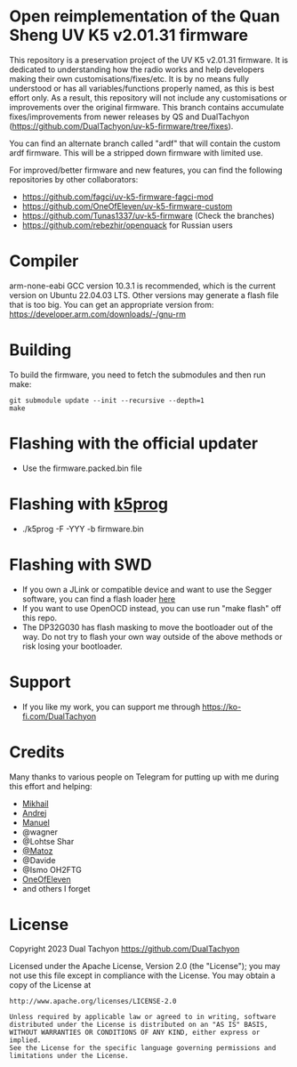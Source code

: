 # Open reimplementation of the Quan Sheng UV K5 v2.01.31 firmware

This repository is a preservation project of the UV K5 v2.01.31 firmware.
It is dedicated to understanding how the radio works and help developers making their own customisations/fixes/etc.
It is by no means fully understood or has all variables/functions properly named, as this is best effort only.
As a result, this repository will not include any customisations or improvements over the original firmware.
This branch contains accumulate fixes/improvements from newer releases by QS and DualTachyon (<https://github.com/DualTachyon/uv-k5-firmware/tree/fixes>).

You can find an alternate branch called "ardf" that will contain the custom ardf firmware. This will be a stripped down firmware with limited use.

For improved/better firmware and new features, you can find the following repositories by other collaborators:

* <https://github.com/fagci/uv-k5-firmware-fagci-mod>
* <https://github.com/OneOfEleven/uv-k5-firmware-custom>
* <https://github.com/Tunas1337/uv-k5-firmware> (Check the branches)
* <https://github.com/rebezhir/openquack> for Russian users

# Compiler

arm-none-eabi GCC version 10.3.1 is recommended, which is the current version on Ubuntu 22.04.03 LTS.
Other versions may generate a flash file that is too big.
You can get an appropriate version from: <https://developer.arm.com/downloads/-/gnu-rm>

# Building

To build the firmware, you need to fetch the submodules and then run make:

```
git submodule update --init --recursive --depth=1
make
```

# Flashing with the official updater

* Use the firmware.packed.bin file

# Flashing with [k5prog](https://github.com/piotr022/k5prog)

* ./k5prog -F -YYY -b firmware.bin

# Flashing with SWD

* If you own a JLink or compatible device and want to use the Segger software, you can find a flash loader [here](https://github.com/DualTachyon/dp32g030-flash-loader)
* If you want to use OpenOCD instead, you can use run "make flash" off this repo.
* The DP32G030 has flash masking to move the bootloader out of the way. Do not try to flash your own way outside of the above methods or risk losing your bootloader.

# Support

* If you like my work, you can support me through <https://ko-fi.com/DualTachyon>

# Credits

Many thanks to various people on Telegram for putting up with me during this effort and helping:

* [Mikhail](https://github.com/fagci/)
* [Andrej](https://github.com/Tunas1337)
* [Manuel](https://github.com/manujedi)
* @wagner
* @Lohtse Shar
* [@Matoz](https://github.com/spm81)
* @Davide
* @Ismo OH2FTG
* [OneOfEleven](https://github.com/OneOfEleven)
* and others I forget

# License

Copyright 2023 Dual Tachyon
<https://github.com/DualTachyon>

Licensed under the Apache License, Version 2.0 (the "License");
you may not use this file except in compliance with the License.
You may obtain a copy of the License at

    http://www.apache.org/licenses/LICENSE-2.0

    Unless required by applicable law or agreed to in writing, software
    distributed under the License is distributed on an "AS IS" BASIS,
    WITHOUT WARRANTIES OR CONDITIONS OF ANY KIND, either express or implied.
    See the License for the specific language governing permissions and
    limitations under the License.
